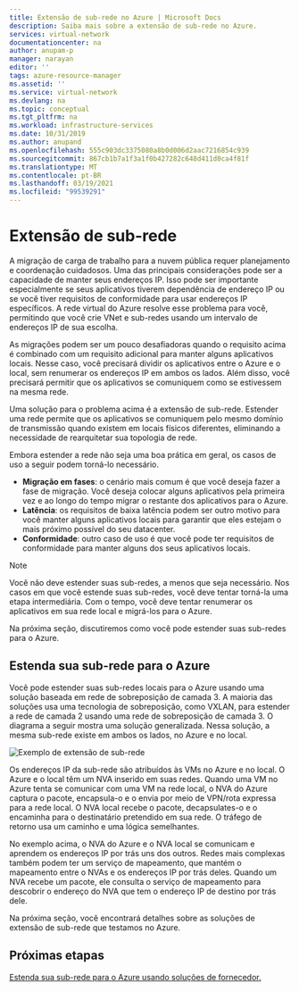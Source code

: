 ```yaml
---
title: Extensão de sub-rede no Azure | Microsoft Docs
description: Saiba mais sobre a extensão de sub-rede no Azure.
services: virtual-network
documentationcenter: na
author: anupam-p
manager: narayan
editor: ''
tags: azure-resource-manager
ms.assetid: ''
ms.service: virtual-network
ms.devlang: na
ms.topic: conceptual
ms.tgt_pltfrm: na
ms.workload: infrastructure-services
ms.date: 10/31/2019
ms.author: anupand
ms.openlocfilehash: 555c903dc3375080a8b0d006d2aac7216854c939
ms.sourcegitcommit: 867cb1b7a1f3a1f0b427282c648d411d0ca4f81f
ms.translationtype: MT
ms.contentlocale: pt-BR
ms.lasthandoff: 03/19/2021
ms.locfileid: "99539291"
---
```

# <a name="subnet-extension"></a>Extensão de sub-rede
A migração de carga de trabalho para a nuvem pública requer planejamento e coordenação cuidadosos. Uma das principais considerações pode ser a capacidade de manter seus endereços IP. Isso pode ser importante especialmente se seus aplicativos tiverem dependência de endereço IP ou se você tiver requisitos de conformidade para usar endereços IP específicos. A rede virtual do Azure resolve esse problema para você, permitindo que você crie VNet e sub-redes usando um intervalo de endereços IP de sua escolha.

As migrações podem ser um pouco desafiadoras quando o requisito acima é combinado com um requisito adicional para manter alguns aplicativos locais. Nesse caso, você precisará dividir os aplicativos entre o Azure e o local, sem renumerar os endereços IP em ambos os lados. Além disso, você precisará permitir que os aplicativos se comuniquem como se estivessem na mesma rede.

Uma solução para o problema acima é a extensão de sub-rede. Estender uma rede permite que os aplicativos se comuniquem pelo mesmo domínio de transmissão quando existem em locais físicos diferentes, eliminando a necessidade de rearquitetar sua topologia de rede. 

Embora estender a rede não seja uma boa prática em geral, os casos de uso a seguir podem torná-lo necessário.

- **Migração em fases**: o cenário mais comum é que você deseja fazer a fase de migração. Você deseja colocar alguns aplicativos pela primeira vez e ao longo do tempo migrar o restante dos aplicativos para o Azure.
- **Latência**: os requisitos de baixa latência podem ser outro motivo para você manter alguns aplicativos locais para garantir que eles estejam o mais próximo possível do seu datacenter.
- **Conformidade**: outro caso de uso é que você pode ter requisitos de conformidade para manter alguns dos seus aplicativos locais.
 
> [!NOTE] 
> Você não deve estender suas sub-redes, a menos que seja necessário. Nos casos em que você estende suas sub-redes, você deve tentar torná-la uma etapa intermediária. Com o tempo, você deve tentar renumerar os aplicativos em sua rede local e migrá-los para o Azure.

Na próxima seção, discutiremos como você pode estender suas sub-redes para o Azure.


## <a name="extend-your-subnet-to-azure"></a>Estenda sua sub-rede para o Azure
 Você pode estender suas sub-redes locais para o Azure usando uma solução baseada em rede de sobreposição de camada 3. A maioria das soluções usa uma tecnologia de sobreposição, como VXLAN, para estender a rede de camada 2 usando uma rede de sobreposição de camada 3. O diagrama a seguir mostra uma solução generalizada. Nessa solução, a mesma sub-rede existe em ambos os lados, no Azure e no local. 

![Exemplo de extensão de sub-rede](./media/subnet-extension/subnet-extension.png)

Os endereços IP da sub-rede são atribuídos às VMs no Azure e no local. O Azure e o local têm um NVA inserido em suas redes. Quando uma VM no Azure tenta se comunicar com uma VM na rede local, o NVA do Azure captura o pacote, encapsula-o e o envia por meio de VPN/rota expressa para a rede local. O NVA local recebe o pacote, decapsulates-o e o encaminha para o destinatário pretendido em sua rede. O tráfego de retorno usa um caminho e uma lógica semelhantes.

No exemplo acima, o NVA do Azure e o NVA local se comunicam e aprendem os endereços IP por trás uns dos outros. Redes mais complexas também podem ter um serviço de mapeamento, que mantém o mapeamento entre o NVAs e os endereços IP por trás deles. Quando um NVA recebe um pacote, ele consulta o serviço de mapeamento para descobrir o endereço do NVA que tem o endereço IP de destino por trás dele.

Na próxima seção, você encontrará detalhes sobre as soluções de extensão de sub-rede que testamos no Azure.

## <a name="next-steps"></a>Próximas etapas 
[Estenda sua sub-rede para o Azure usando soluções de fornecedor.](https://github.com/microsoft/Azure-LISP)